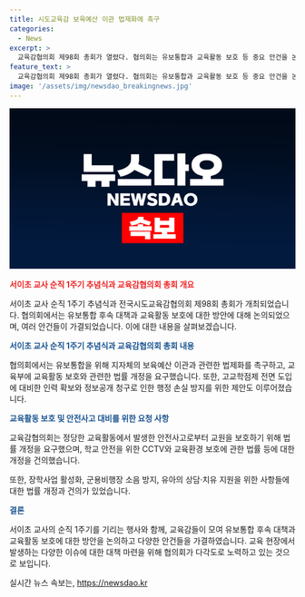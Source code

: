 ```yaml
---
title: 시도교육감 보육예산 이관 법제화에 촉구
categories:
  - News
excerpt: >
  교육감협의회 제98회 총회가 열렸다. 협의회는 유보통합과 교육활동 보호 등 중요 안건을 논의했다. 서이초 교사의 추모식과 14개 안건에 대한 결의가 있다. 유보 통합을 위해 지자체 보육예산의 법제화를 요구했고, 정당한 교육활동으로 인한 안전사고 발생 시 교원 보호 대책을 강화하기 위한 법률 개정을 요청했다. 또한 내년 고교학점제 전면 도입과 정보공개법 개정 등을 건의했다. 부회장과 감사가 새로 선출됐으며, 교육 감 위원들이 이에 동의했다.
feature_text: >
  교육감협의회 제98회 총회가 열렸다. 협의회는 유보통합과 교육활동 보호 등 중요 안건을 논의했다. 서이초 교사의 추모식과 14개 안건에 대한 결의가 있다. 유보 통합을 위해 지자체 보육예산의 법제화를 요구했고, 정당한 교육활동으로 인한 안전사고 발생 시 교원 보호 대책을 강화하기 위한 법률 개정을 요청했다. 또한 내년 고교학점제 전면 도입과 정보공개법 개정 등을 건의했다. 부회장과 감사가 새로 선출됐으며, 교육 감 위원들이 이에 동의했다.
image: '/assets/img/newsdao_breakingnews.jpg'
---
```


<p><img src="/assets/img/newsdao_breakingnews.jpg" alt="cryptoinkorea 속보" /></p>

<p><b><span style="color: #ee2323;">서이초 교사 순직 1주기 추념식과 교육감협의회 총회 개요</span></b></p>

<p>서이초 교사 순직 1주기 추념식과 전국시도교육감협의회 제98회 총회가 개최되었습니다. 협의회에서는 유보통합 후속 대책과 교육활동 보호에 대한 방안에 대해 논의되었으며, 여러 안건들이 가결되었습니다. 이에 대한 내용을 살펴보겠습니다.</p>

<p><b><span style="color: #1a5490;">서이초 교사 순직 1주기 추념식과 교육감협의회 총회 내용</span></b></p>

<p>협의회에서는 유보통합을 위해 지자체의 보육예산 이관과 관련한 법제화를 촉구하고, 교육부에 교육활동 보호와 관련한 법률 개정을 요구했습니다. 또한, 고교학점제 전면 도입에 대비한 인력 확보와 정보공개 청구로 인한 행정 손실 방지를 위한 제안도 이루어졌습니다.</p>

<p><b><span style="color: #1a5490;">교육활동 보호 및 안전사고 대비를 위한 요청 사항</span></b></p>

<p>교육감협의회는 정당한 교육활동에서 발생한 안전사고로부터 교원을 보호하기 위해 법률 개정을 요구했으며, 학교 안전을 위한 CCTV와 교육환경 보호에 관한 법률 등에 대한 개정을 건의했습니다.</p>

<p>또한, 장학사업 활성화, 군용비행장 소음 방지, 유아의 상담·치유 지원을 위한 사항들에 대한 법률 개정과 건의가 있었습니다.</p>

<p><b><span style="color: #1a5490;">결론</span></b></p>

<p>서이초 교사의 순직 1주기를 기리는 행사와 함께, 교육감들이 모여 유보통합 후속 대책과 교육활동 보호에 대한 방안을 논의하고 다양한 안건들을 가결하였습니다. 교육 현장에서 발생하는 다양한 이슈에 대한 대책 마련을 위해 협의회가 다각도로 노력하고 있는 것으로 보입니다.</p>
실시간 뉴스 속보는, <a href="https://newsdao.kr" rel="dofollow">https://newsdao.kr</a>


